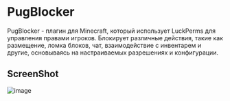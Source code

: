 # PugBlocker
PugBlocker - плагин для Minecraft, который использует LuckPerms для управления правами игроков. Блокирует различные действия, такие как размещение, ломка блоков, чат, взаимодействие с инвентарем и другие, основываясь на настраиваемых разрешениях и конфигурации.

## ScreenShot
![image](https://i.imgur.com/FkJYwUN.jpg,"screenshot")
